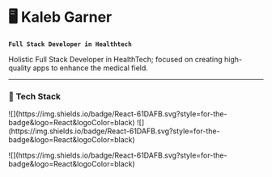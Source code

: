 # 🖥️ Kaleb Garner

**`Full Stack Developer in Healthtech`**

Holistic Full Stack Developer in HealthTech; focused on creating high-quality apps to enhance the medical field.

---

### 🔧 Tech Stack

<p align="left">![](https://img.shields.io/badge/React-61DAFB.svg?style=for-the-badge&logo=React&logoColor=black) ![](https://img.shields.io/badge/React-61DAFB.svg?style=for-the-badge&logo=React&logoColor=black)
</p> ![](https://img.shields.io/badge/React-61DAFB.svg?style=for-the-badge&logo=React&logoColor=black)
</p>
</p>
